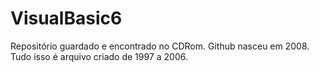 # VisualBasic6
Repositório guardado e encontrado no CDRom. Github nasceu em 2008. Tudo isso é arquivo criado de 1997 a 2006.
